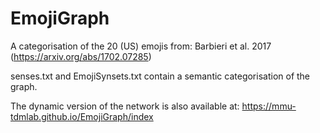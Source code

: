 # EmojiGraph

A categorisation of the 20 (US) emojis from: Barbieri et al. 2017 (https://arxiv.org/abs/1702.07285)

senses.txt and EmojiSynsets.txt contain a semantic categorisation of the graph.

The dynamic version of the network is also available at: https://mmu-tdmlab.github.io/EmojiGraph/index
